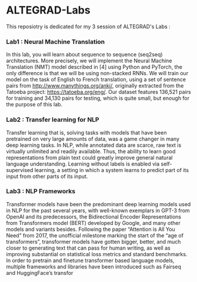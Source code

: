 # ALTEGRAD-Labs
This reposiotry is dedicated for my 3 session of ALTEGRAD's Labs : 
### Lab1 : Neural Machine Translation
In this lab, you will learn about sequence to sequence (seq2seq) architectures. More precisely, we will
implement the Neural Machine Translation (NMT) model described in [4] using Python and PyTorch, the only difference is that we will be using non-stacked RNNs.
We will train our model on the task of English to French translation, using a set of sentence pairs from http://www.manythings.org/anki/, originally extracted from the Tatoeba project: https://tatoeba.org/eng/.
Our dataset features 136,521 pairs for training and 34,130 pairs for testing, which is quite small, but enough for the purpose of this lab.
### Lab2 : Transfer learning for NLP
Transfer learning that is, solving tasks with models that have been pretrained on very large amounts of data, was a game changer in many deep learning tasks. In NLP, while annotated data are scarce, raw text is virtually unlimited and readily available. Thus, the ability to learn good representations from plain text could greatly improve general natural language understanding. Learning without labels is enabled via self-supervised learning, a setting in which a system learns to predict part of its input from
other parts of its input.
### Lab3 : NLP Frameworks
Transformer models have been the predominant deep learning models used in NLP for the past several years, with well-known exemplars in GPT-3 from OpenAI and its predecessors, the Bidirectional Encoder Representations from Transformers model (BERT) developed by Google, and many other models and variants besides. Following the paper “Attention is All You Need” from 2017, the unofficial milestone marking the start of the “age of transformers”, transformer models have gotten bigger, better, and much closer to generating text that can pass for human writing, as well as improving substantial on statistical loss metrics and standard benchmarks.
In order to pretrain and finetune transformer based language models, multiple frameworks and libraries have been introduced such as Fairseq and HuggingFace’s transfor 

